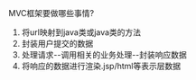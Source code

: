 MVC框架要做哪些事情?
1. 将url映射到java类或java类的方法
2. 封装用户提交的数据
3. 处理请求--调用相关的业务处理--封装响应数据
4. 将响应的数据进行渲染.jsp/html等表示层数据   